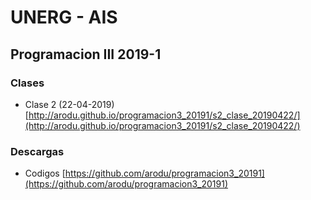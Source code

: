 # UNERG - AIS

## Programacion III 2019-1

### Clases
* Clase 2 (22-04-2019) [http://arodu.github.io/programacion3_20191/s2_clase_20190422/](http://arodu.github.io/programacion3_20191/s2_clase_20190422/)

### Descargas
* Codigos [https://github.com/arodu/programacion3_20191](https://github.com/arodu/programacion3_20191)

